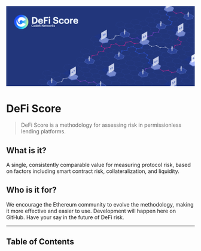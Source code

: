 

<img src="assets/images/banner.png" alt="DeFi Score">

# DeFi Score
> DeFi Score is a methodology for assessing risk in permissionless lending platforms.

## What is it?
A single, consistently comparable value for measuring protocol risk, based on factors including smart contract risk, collateralization, and liquidity.

## Who is it for?
We encourage the Ethereum community to evolve the methodology, making it more effective and easier to use. Development will happen here on GitHub. Have your say in the future of DeFi risk.

<hr>

## Table of Contents
